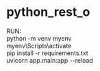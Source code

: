 # python_rest_o

RUN:\
python -m venv myenv\
myenv\Scripts\activate\
pip install -r requirements.txt\
uvicorn app.main:app --reload
